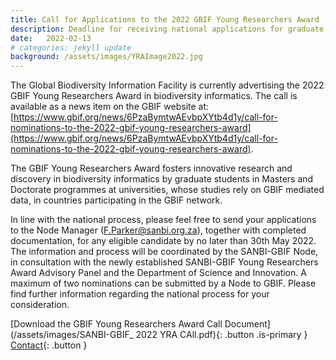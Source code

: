 ```yaml
---
title: Call for Applications to the 2022 GBIF Young Researchers Award - National Process
description: Deadline for receiving national applications for graduate students whose innovative research relies on biodiversity data:30 May 2022
date:   2022-02-13
# categories: jekyll update
background: /assets/images/YRAImage2022.jpg
---
```


The Global Biodiversity Information Facility is currently advertising the 2022 GBIF Young Researchers Award in biodiversity informatics.  The call is available as a news item on the GBIF website at: [https://www.gbif.org/news/6PzaBymtwAEvbpXYtb4d1y/call-for-nominations-to-the-2022-gbif-young-researchers-award](https://www.gbif.org/news/6PzaBymtwAEvbpXYtb4d1y/call-for-nominations-to-the-2022-gbif-young-researchers-award).

The GBIF Young Researchers Award fosters innovative research and discovery in biodiversity informatics by graduate students in Masters and Doctorate programmes at universities, whose studies rely on GBIF mediated data, in countries participating in the GBIF network.  

In line with the national process, please feel free to send your applications to the Node Manager (F.Parker@sanbi.org.za), together with completed documentation, for any eligible candidate by no later than 30th May 2022.  The information and process will be coordinated by the SANBI-GBIF Node, in consultation with the newly established SANBI-GBIF Young Researchers Award Advisory Panel and the Department of Science and Innovation.  A maximum of two nominations can be submitted by a Node to GBIF.  Please find further information regarding the national process for your consideration.
  

[Download the GBIF Young Researchers Award Call Document](/assets/images/SANBI-GBIF_ 2022 YRA CAll.pdf){: .button .is-primary }
[Contact](mailto:f.parker@sanbi.org.za){: .button }
